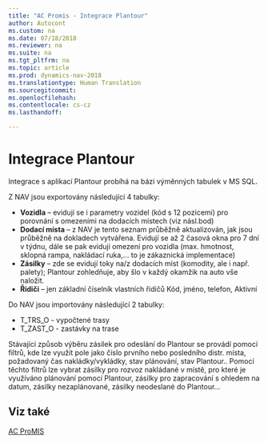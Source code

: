 ```yaml
---
title: "AC Promis - Integrace Plantour"
author: Autocont
ms.custom: na
ms.date: 07/18/2018
ms.reviewer: na
ms.suite: na
ms.tgt_pltfrm: na
ms.topic: article
ms.prod: dynamics-nav-2018
ms.translationtype: Human Translation
ms.sourcegitcommit: 
ms.openlocfilehash: 
ms.contentlocale: cs-cz
ms.lasthandoff: 

---
```



# <a name="ac-pm-plantour"></a>Integrace Plantour

Integrace s aplikací Plantour probíhá na bázi výměnných tabulek v MS SQL.

Z NAV jsou exportovány následující 4 tabulky: 

- **Vozidla** – evidují se i parametry vozidel (kód s 12 pozicemi) pro porovnání s omezeními na dodacích místech (viz násl.bod)
- **Dodací místa** – z  NAV je tento seznam průběžně aktualizován, jak jsou průběžně na dokladech vytvářena. Evidují se až 2 časová okna pro 7 dní v týdnu, dále se pak evidují omezení pro vozidla (max. hmotnost, sklopná rampa, nakládací ruka,… to je zákaznická implementace)
- **Zásilky** – zde se evidují toky na/z dodacích míst (komodity, ale i např. palety); Plantour zohledňuje, aby šlo v každý okamžik na auto vše naložit.
- **Řidiči** – jen základní číselník vlastních řidičů Kód, jméno, telefon, Aktivní

Do NAV jsou importovány následující 2 tabulky:

- T_TRS_O	- vypočtené trasy
- T_ZAST_O	- zastávky na trase

Stávající způsob výběru zásilek pro odeslání do Plantour se provádí pomocí filtrů, kde lze využít pole jako číslo prvního nebo posledního distr. místa, požadovaný čas nakládky/vykládky, stav plánování, stav Plantour..  Pomocí těchto filtrů lze vybrat zásilky pro rozvoz nakládané v místě, pro které je využíváno plánování pomocí Plantour, zásilky pro zapracování s ohledem na datum, zásilky nezaplánované, zásilky neodeslané do Plantour…

## <a name="see-also"></a>Viz také  
[AC ProMIS](ac-pm-promis.md)